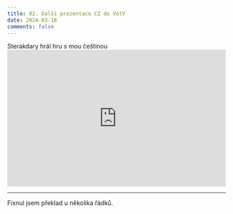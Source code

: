 ```yaml
---
title: 02. Další prezentace CZ do VotV
date: 2024-03-18
comments: false
---
```


<PBlogHeader>
Sterakdary hrál hru s mou češtinou
</PBlogHeader>

<div style="display: flex; justify-content: space-around;">
<iframe
    width="560"
    height="315"
    src="https://www.youtube.com/embed/7D-nep_jsho?si=KDl7xPaqfvfyWv_F" title="YouTube video player"
    frameborder="0"
    allow="accelerometer; autoplay; clipboard-write; encrypted-media; gyroscope; picture-in-picture; web-share"
    allowfullscreen>
  </iframe>
</div>
<hr>
Fixnul jsem překlad u několika řádků.
